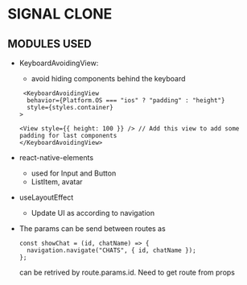 # SIGNAL CLONE

## MODULES USED

- KeyboardAvoidingView:

  - avoid hiding components behind the keyboard

  ```
   <KeyboardAvoidingView
    behavior={Platform.OS === "ios" ? "padding" : "height"}
    style={styles.container}
  >

  <View style={{ height: 100 }} /> // Add this view to add some padding for last components
  </KeyboardAvoidingView>
  ```

- react-native-elements

  - used for Input and Button
  - ListItem, avatar

- useLayoutEffect

  - Update UI as according to navigation

- The params can be send between routes as

  ```
  const showChat = (id, chatName) => {
    navigation.navigate("CHATS", { id, chatName });
  };

  ```

  can be retrived by route.params.id. Need to get route from props
